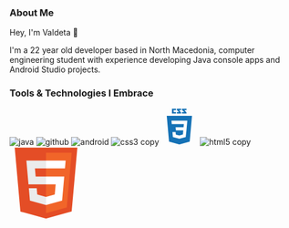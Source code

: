 
### About Me

Hey, I'm Valdeta 👋

I'm a 22 year old developer based in North Macedonia, computer engineering student with experience developing Java console apps and
Android Studio projects.

### Tools & Technologies I Embrace

![java](https://github.com/valdetad/valdetad/assets/112712643/d61c861c-96e3-4ed8-9fb7-76b685546991)
![github](https://github.com/valdetad/valdetad/assets/112712643/536d7ec0-83a0-4d50-85c4-72ea2c14af38)
![android](https://github.com/valdetad/valdetad/assets/112712643/11e57f21-727a-4dca-a233-1f3bf4446234)
![css3 copy](https://github.com/valdetad/valdetad/assets/112712643/aac12f0e-01ef-4606-8d9b-82add0032365)<?xml version="1.0" encoding="UTF-8"?>
<svg xmlns="http://www.w3.org/2000/svg" xmlns:xlink="http://www.w3.org/1999/xlink" width="64px" height="64px" viewBox="0 0 64 64" version="1.1">
<g id="surface1">
<path style=" stroke:none;fill-rule:nonzero;fill:rgb(8.235294%,44.705882%,71.372549%);fill-opacity:1;" d="M 9.835938 13 L 13.871094 58.246094 L 31.972656 63.273438 L 50.125 58.238281 L 54.164062 13 Z M 44.441406 38.242188 L 43.265625 49.191406 L 43.269531 50.128906 L 32 53.273438 L 32 53.277344 L 31.992188 53.28125 L 20.632812 50.171875 L 19.863281 41.5 L 25.433594 41.5 L 25.828125 45.882812 L 32.003906 47.53125 L 32 47.539062 L 32 47.523438 L 38.195312 45.773438 L 38.851562 38.5 L 25.898438 38.5 L 25.785156 37.324219 L 25.535156 34.5 L 25.402344 33 L 39.34375 33 L 39.851562 27.5 L 18.613281 27.5 L 18.503906 26.207031 L 18.25 23.191406 L 18.117188 21.5 L 45.914062 21.5 L 45.78125 23.167969 L 44.441406 38.242188 M 44.5 7.1875 L 40.925781 3 L 44.5 3 L 44.5 0.5 L 36.5 0.5 L 36.5 2.679688 L 40.695312 6.5 L 36.5 6.5 L 36.5 9 L 44.5 9 Z M 35 7.1875 L 31.597656 3 L 35 3 L 35 0.5 L 27.5 0.5 L 27.5 2.679688 L 31.367188 6.5 L 27.5 6.5 L 27.5 9 L 35 9 Z M 26 6.5 L 22 6.5 L 22 3 L 26 3 L 26 0.5 L 19 0.5 L 19 9 L 26 9 Z M 26 6.5 "/>
</g> </svg>
![html5 copy](https://github.com/valdetad/valdetad/assets/112712643/e8e9a792-2b0a-47fc-b3f6-450a3417b40c)<?xml version="1.0" encoding="UTF-8"?>
<svg xmlns="http://www.w3.org/2000/svg" xmlns:xlink="http://www.w3.org/1999/xlink" width="128px" height="128px" viewBox="0 0 128 128" version="1.1">
<g id="surface1">
<path style=" stroke:none;fill-rule:nonzero;fill:rgb(89.411765%,30.196078%,14.901961%);fill-opacity:1;" d="M 19.035156 113.875 L 9.03125 1.660156 L 118.96875 1.660156 L 108.953125 113.859375 L 63.933594 126.339844 Z M 19.035156 113.875 "/>
<path style=" stroke:none;fill-rule:nonzero;fill:rgb(94.509804%,39.607843%,16.078431%);fill-opacity:1;" d="M 64 116.800781 L 100.378906 106.714844 L 108.9375 10.835938 L 64 10.835938 Z M 64 116.800781 "/>
<path style=" stroke:none;fill-rule:nonzero;fill:rgb(92.156863%,92.156863%,92.156863%);fill-opacity:1;" d="M 64 52.453125 L 45.789062 52.453125 L 44.53125 38.359375 L 64 38.359375 L 64 24.597656 L 29.488281 24.597656 L 29.820312 28.289062 L 33.199219 66.21875 L 64 66.21875 Z M 64 88.199219 L 63.9375 88.214844 L 48.613281 84.074219 L 47.632812 73.101562 L 33.816406 73.101562 L 35.742188 94.710938 L 63.9375 102.535156 L 64 102.519531 Z M 64 88.199219 "/>
<path style=" stroke:none;fill-rule:nonzero;fill:rgb(100%,100%,100%);fill-opacity:1;" d="M 63.953125 52.453125 L 63.953125 66.21875 L 80.898438 66.21875 L 79.300781 84.066406 L 63.953125 88.210938 L 63.953125 102.527344 L 92.167969 94.710938 L 92.375 92.382812 L 95.609375 56.152344 L 95.941406 52.453125 Z M 63.953125 24.597656 L 63.953125 38.359375 L 97.195312 38.359375 L 97.472656 35.269531 L 98.101562 28.289062 L 98.429688 24.597656 Z M 63.953125 24.597656 "/>
</g>
</svg>






